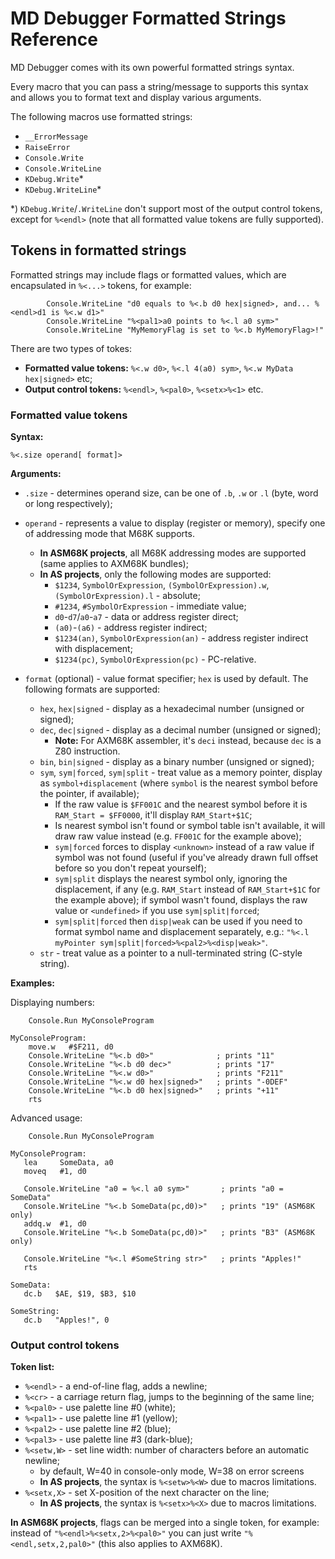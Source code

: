 
# MD Debugger Formatted Strings Reference

MD Debugger comes with its own powerful formatted strings syntax.

Every macro that you can pass a string/message to supports this syntax and allows you to format text and display various arguments.

The following macros use formatted strings:

- `__ErrorMessage`
- `RaiseError`
- `Console.Write`
- `Console.WriteLine`
- `KDebug.Write`*
- `KDebug.WriteLine`*

*) `KDebug.Write`/`.WriteLine` don't support most of the output control tokens, except for `%<endl>` (note that all formatted value tokens are fully supported).

## Tokens in formatted strings

Formatted strings may include flags or formatted values, which are encapsulated in `%<...>` tokens, for example:

```m68k
        Console.WriteLine "d0 equals to %<.b d0 hex|signed>, and... %<endl>d1 is %<.w d1>"
        Console.WriteLine "%<pal1>a0 points to %<.l a0 sym>"
        Console.WriteLine "MyMemoryFlag is set to %<.b MyMemoryFlag>!"
```

There are two types of tokes:

- **Formatted value tokens:** `%<.w d0>`, `%<.l 4(a0) sym>`, `%<.w MyData hex|signed>` etc;
- **Output control tokens:** `%<endl>`, `%<pal0>`, `%<setx>%<1>` etc.

### Formatted value tokens

**Syntax:**

	%<.size operand[ format]>

**Arguments:**

- `.size` - determines operand size, can be one of `.b`, `.w` or `.l` (byte, word or long respectively);

- `operand` - represents a value to display (register or memory), specify one of addressing mode that M68K supports.
	- __In ASM68K projects__, all M68K addressing modes are supported (same applies to AXM68K bundles);
	- __In AS projects__, only the following modes are supported:
	  - `$1234`, `SymbolOrExpression`, `(SymbolOrExpression).w`, `(SymbolOrExpression).l` - absolute;
	  - `#1234`, `#SymbolOrExpression` - immediate value;
	  - `d0`-`d7`/`a0`-`a7` - data or address register direct;
	  - `(a0)`-`(a6)` - address register indirect;
	  - `$1234(an)`, `SymbolOrExpression(an)` - address register indirect with displacement;
	  - `$1234(pc)`, `SymbolOrExpression(pc)` - PC-relative.

- `format` (optional) - value format specifier; `hex` is used by default. The following formats are supported:
	- `hex`, `hex|signed` - display as a hexadecimal number (unsigned or signed);
	- `dec`, `dec|signed` - display as a decimal number (unsigned or signed);
		- **Note:** For AXM68K assembler, it's `deci` instead, because `dec` is a Z80 instruction.
	- `bin`, `bin|signed` - display as a binary number (unsigned or signed);
	- `sym`, `sym|forced`, `sym|split` - treat value as a memory pointer, display as `symbol+displacement` (where `symbol` is the nearest symbol before the pointer, if available);
		- If the raw value is `$FF001C` and the nearest symbol before it is `RAM_Start = $FF0000`, it'll display `RAM_Start+$1C`;
		- Is nearest symbol isn't found or symbol table isn't available, it will draw raw value instead (e.g. `FF001C` for the example above);
		- `sym|forced` forces to display `<unknown>` instead of a raw value if symbol was not found (useful if you've already drawn full offset before so you don't repeat yourself);
		- `sym|split` displays the nearest symbol only, ignoring the displacement, if any (e.g. `RAM_Start` instead of `RAM_Start+$1C` for the example above); if symbol wasn't found, displays the raw value or `<undefined>` if you use `sym|split|forced`;
		- `sym|split|forced` then `disp|weak` can be used if you need to format symbol name and displacement separately, e.g.: `"%<.l myPointer sym|split|forced>%<pal2>%<disp|weak>"`.
	- `str` - treat value as a pointer to a null-terminated string (C-style string).

**Examples:**

Displaying numbers:

```m68k
	Console.Run MyConsoleProgram

MyConsoleProgram:
    move.w   #$F211, d0
    Console.WriteLine "%<.b d0>"              ; prints "11"
    Console.WriteLine "%<.b d0 dec>"          ; prints "17"
    Console.WriteLine "%<.w d0>"              ; prints "F211"
    Console.WriteLine "%<.w d0 hex|signed>"   ; prints "-0DEF"
    Console.WriteLine "%<.b d0 hex|signed>"   ; prints "+11"
    rts
```

Advanced usage:

```m68k
	Console.Run MyConsoleProgram

MyConsoleProgram:
   lea     SomeData, a0
   moveq   #1, d0
 
   Console.WriteLine "a0 = %<.l a0 sym>"       ; prints "a0 = SomeData"
   Console.WriteLine "%<.b SomeData(pc,d0)>"   ; prints "19" (ASM68K only)
   addq.w  #1, d0
   Console.WriteLine "%<.b SomeData(pc,d0)>"   ; prints "B3" (ASM68K only)

   Console.WriteLine "%<.l #SomeString str>"   ; prints "Apples!"
   rts
 
SomeData:
   dc.b   $AE, $19, $B3, $10
 
SomeString:
   dc.b   "Apples!", 0
```

### Output control tokens

**Token list:**

- `%<endl>` - a end-of-line flag, adds a newline;
- `%<cr>` - a carriage return flag, jumps to the beginning of the same line;
- `%<pal0>` - use palette line #0 (white);
- `%<pal1>` - use palette line #1 (yellow);
- `%<pal2>` - use palette line #2 (blue);
- `%<pal3>` - use palette line #3 (dark-blue);
- `%<setw,W>` - set line width: number of characters before an automatic newline;
	- by default, W=40 in console-only mode, W=38 on error screens
	- __In AS projects__, the syntax is `%<setw>%<W>` due to macros limitations.
- `%<setx,X>` - set X-position of the next character on the line;
	- __In AS projects__, the syntax is `%<setx>%<X>` due to macros limitations.

__In ASM68K projects__, flags can be merged into a single token, for example: instead of `"%<endl>%<setx,2>%<pal0>"` you can just write `"%<endl,setx,2,pal0>"` (this also applies to AXM68K).
